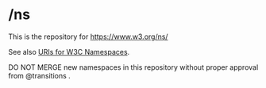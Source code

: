 
# /ns

This is the repository for https://www.w3.org/ns/

See also [URIs for W3C Namespaces](https://www.w3.org/guide/editor/namespaces.html).

DO NOT MERGE new namespaces in this repository without proper approval from @transitions .

